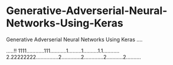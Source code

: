 # Generative-Adverserial-Neural-Networks-Using-Keras
Generative Adverserial Neural Networks Using Keras
....


.....!!
1111............111...........1.........1..........1.1...........
2.22222222...............2.............2.............2...........2..........

